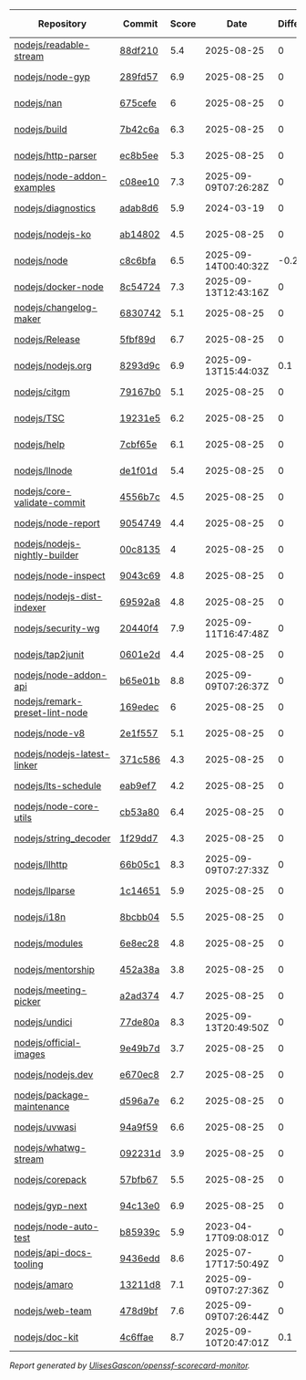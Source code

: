 <!-- OPENSSF-SCORECARD-MONITOR:START -->

| Repository | Commit | Score | Date | Difference | Report Link |
| -- | -- | -- | -- | -- | -- |
| [nodejs/readable-stream](https://github.com/nodejs/readable-stream) | [88df210](https://github.com/nodejs/readable-stream/commit/88df21041dc26c210fab3e074ab6bb681a604b8e) | 5.4 | 2025-08-25 | 0 | [Full Report](https://deps.dev/project/github/nodejs%2Freadable-stream) |
| [nodejs/node-gyp](https://github.com/nodejs/node-gyp) | [289fd57](https://github.com/nodejs/node-gyp/commit/289fd574b2c9da120455a158b54ade326519e071) | 6.9 | 2025-08-25 | 0 | [Full Report](https://deps.dev/project/github/nodejs%2Fnode-gyp) |
| [nodejs/nan](https://github.com/nodejs/nan) | [675cefe](https://github.com/nodejs/nan/commit/675cefebca42410733da8a454c8d9391fcebfbc2) | 6 | 2025-08-25 | 0 | [Full Report](https://deps.dev/project/github/nodejs%2Fnan) |
| [nodejs/build](https://github.com/nodejs/build) | [7b42c6a](https://github.com/nodejs/build/commit/7b42c6a93ca9102be5f34ebaa64c0908e5cfdc0f) | 6.3 | 2025-08-25 | 0 | [Full Report](https://deps.dev/project/github/nodejs%2Fbuild) |
| [nodejs/http-parser](https://github.com/nodejs/http-parser) | [ec8b5ee](https://github.com/nodejs/http-parser/commit/ec8b5ee63f0e51191ea43bb0c6eac7bfbff3141d) | 5.3 | 2025-08-25 | 0 | [Full Report](https://deps.dev/project/github/nodejs%2Fhttp-parser) |
| [nodejs/node-addon-examples](https://github.com/nodejs/node-addon-examples) | [c08ee10](https://github.com/nodejs/node-addon-examples/commit/c08ee1010aafbcbc3a1ff3a3f884814c2c360146) | 7.3 | 2025-09-09T07:26:28Z | 0 | [Full Report](https://deps.dev/project/github/nodejs%2Fnode-addon-examples) |
| [nodejs/diagnostics](https://github.com/nodejs/diagnostics) | [adab8d6](https://github.com/nodejs/diagnostics/commit/adab8d62aca9e47928570c29e7e5908a0f825039) | 5.9 | 2024-03-19 | 0 | [Full Report](https://deps.dev/project/github/nodejs%2Fdiagnostics) |
| [nodejs/nodejs-ko](https://github.com/nodejs/nodejs-ko) | [ab14802](https://github.com/nodejs/nodejs-ko/commit/ab14802dc2e7288bdc4353a24176dce2f4ba9dff) | 4.5 | 2025-08-25 | 0 | [Full Report](https://deps.dev/project/github/nodejs%2Fnodejs-ko) |
| [nodejs/node](https://github.com/nodejs/node) | [c8c6bfa](https://github.com/nodejs/node/commit/c8c6bfab23abfe874289d0d58d849a8617e044b3) | 6.5 | 2025-09-14T00:40:32Z | -0.2 | [Full Report](https://deps.dev/project/github/nodejs%2Fnode) |
| [nodejs/docker-node](https://github.com/nodejs/docker-node) | [8c54724](https://github.com/nodejs/docker-node/commit/8c5472481305a77dcb2f6d3346d14af274f36c2e) | 7.3 | 2025-09-13T12:43:16Z | 0 | [Full Report](https://deps.dev/project/github/nodejs%2Fdocker-node) |
| [nodejs/changelog-maker](https://github.com/nodejs/changelog-maker) | [6830742](https://github.com/nodejs/changelog-maker/commit/6830742332b547989432309bf6a23e4c6d3fd4a1) | 5.1 | 2025-08-25 | 0 | [Full Report](https://deps.dev/project/github/nodejs%2Fchangelog-maker) |
| [nodejs/Release](https://github.com/nodejs/Release) | [5fbf89d](https://github.com/nodejs/Release/commit/5fbf89de51208b5b54ae4440cf512823de2b672e) | 6.7 | 2025-08-25 | 0 | [Full Report](https://deps.dev/project/github/nodejs%2Frelease) |
| [nodejs/nodejs.org](https://github.com/nodejs/nodejs.org) | [8293d9c](https://github.com/nodejs/nodejs.org/commit/8293d9c9266c0e2de8d6a915225b4a42c0657058) | 6.9 | 2025-09-13T15:44:03Z | 0.1 | [Full Report](https://deps.dev/project/github/nodejs%2Fnodejs.org) |
| [nodejs/citgm](https://github.com/nodejs/citgm) | [79167b0](https://github.com/nodejs/citgm/commit/79167b09c28bb8a81ad824f8c48d8c85a7cac010) | 5.1 | 2025-08-25 | 0 | [Full Report](https://deps.dev/project/github/nodejs%2Fcitgm) |
| [nodejs/TSC](https://github.com/nodejs/TSC) | [19231e5](https://github.com/nodejs/TSC/commit/19231e55dbd777715aa1e7892bcfef649b73fd8e) | 6.2 | 2025-08-25 | 0 | [Full Report](https://deps.dev/project/github/nodejs%2Ftsc) |
| [nodejs/help](https://github.com/nodejs/help) | [7cbf65e](https://github.com/nodejs/help/commit/7cbf65e74db78d37f877729555b18ce5b9c2ccda) | 6.1 | 2025-08-25 | 0 | [Full Report](https://deps.dev/project/github/nodejs%2Fhelp) |
| [nodejs/llnode](https://github.com/nodejs/llnode) | [de1f01d](https://github.com/nodejs/llnode/commit/de1f01d70a5c58111dd873d340f898023e4e8fe6) | 5.4 | 2025-08-25 | 0 | [Full Report](https://deps.dev/project/github/nodejs%2Fllnode) |
| [nodejs/core-validate-commit](https://github.com/nodejs/core-validate-commit) | [4556b7c](https://github.com/nodejs/core-validate-commit/commit/4556b7ced175f8802ef32a0cb1af273e9bab5c24) | 4.5 | 2025-08-25 | 0 | [Full Report](https://deps.dev/project/github/nodejs%2Fcore-validate-commit) |
| [nodejs/node-report](https://github.com/nodejs/node-report) | [9054749](https://github.com/nodejs/node-report/commit/90547492f5da29948b00a19b13490b2ebe2c0cd6) | 4.4 | 2025-08-25 | 0 | [Full Report](https://deps.dev/project/github/nodejs%2Fnode-report) |
| [nodejs/nodejs-nightly-builder](https://github.com/nodejs/nodejs-nightly-builder) | [00c8135](https://github.com/nodejs/nodejs-nightly-builder/commit/00c8135102b0e272ed1d8950845a5412cc9bc237) | 4 | 2025-08-25 | 0 | [Full Report](https://deps.dev/project/github/nodejs%2Fnodejs-nightly-builder) |
| [nodejs/node-inspect](https://github.com/nodejs/node-inspect) | [9043c69](https://github.com/nodejs/node-inspect/commit/9043c6986822cf499829c079f9a7debf0a95403f) | 4.8 | 2025-08-25 | 0 | [Full Report](https://deps.dev/project/github/nodejs%2Fnode-inspect) |
| [nodejs/nodejs-dist-indexer](https://github.com/nodejs/nodejs-dist-indexer) | [69592a8](https://github.com/nodejs/nodejs-dist-indexer/commit/69592a87bb42772ac7844b855670da9855fcecb8) | 4.8 | 2025-08-25 | 0 | [Full Report](https://deps.dev/project/github/nodejs%2Fnodejs-dist-indexer) |
| [nodejs/security-wg](https://github.com/nodejs/security-wg) | [20440f4](https://github.com/nodejs/security-wg/commit/20440f4e277e1e834f2fd02ac9c165f064b6116f) | 7.9 | 2025-09-11T16:47:48Z | 0 | [Full Report](https://deps.dev/project/github/nodejs%2Fsecurity-wg) |
| [nodejs/tap2junit](https://github.com/nodejs/tap2junit) | [0601e2d](https://github.com/nodejs/tap2junit/commit/0601e2df056c9a6625eba78c627eab405d09caa8) | 4.4 | 2025-08-25 | 0 | [Full Report](https://deps.dev/project/github/nodejs%2Ftap2junit) |
| [nodejs/node-addon-api](https://github.com/nodejs/node-addon-api) | [b65e01b](https://github.com/nodejs/node-addon-api/commit/b65e01b3ad21865fcdc9120730cea4b8a2330ef3) | 8.8 | 2025-09-09T07:26:37Z | 0 | [Full Report](https://deps.dev/project/github/nodejs%2Fnode-addon-api) |
| [nodejs/remark-preset-lint-node](https://github.com/nodejs/remark-preset-lint-node) | [169edec](https://github.com/nodejs/remark-preset-lint-node/commit/169edece6556354dfd055e2c3a6bd8254c323f9f) | 6 | 2025-08-25 | 0 | [Full Report](https://deps.dev/project/github/nodejs%2Fremark-preset-lint-node) |
| [nodejs/node-v8](https://github.com/nodejs/node-v8) | [2e1f557](https://github.com/nodejs/node-v8/commit/2e1f557df07e5f89aaad4e0b2f60f1e6c4516251) | 5.1 | 2025-08-25 | 0 | [Full Report](https://deps.dev/project/github/nodejs%2Fnode-v8) |
| [nodejs/nodejs-latest-linker](https://github.com/nodejs/nodejs-latest-linker) | [371c586](https://github.com/nodejs/nodejs-latest-linker/commit/371c586c7b245689a97ef6f6757404a80c318f75) | 4.3 | 2025-08-25 | 0 | [Full Report](https://deps.dev/project/github/nodejs%2Fnodejs-latest-linker) |
| [nodejs/lts-schedule](https://github.com/nodejs/lts-schedule) | [eab9ef7](https://github.com/nodejs/lts-schedule/commit/eab9ef75103b4f2741f995d2eb69bb3e0f8ad135) | 4.2 | 2025-08-25 | 0 | [Full Report](https://deps.dev/project/github/nodejs%2Flts-schedule) |
| [nodejs/node-core-utils](https://github.com/nodejs/node-core-utils) | [cb53a80](https://github.com/nodejs/node-core-utils/commit/cb53a80306c3335e3bef8ebef73b70df0456c91d) | 6.4 | 2025-08-25 | 0 | [Full Report](https://deps.dev/project/github/nodejs%2Fnode-core-utils) |
| [nodejs/string_decoder](https://github.com/nodejs/string_decoder) | [1f29dd7](https://github.com/nodejs/string_decoder/commit/1f29dd715a6c829da89e869af7dafc231c20ed9f) | 4.3 | 2025-08-25 | 0 | [Full Report](https://deps.dev/project/github/nodejs%2Fstring_decoder) |
| [nodejs/llhttp](https://github.com/nodejs/llhttp) | [66b05c1](https://github.com/nodejs/llhttp/commit/66b05c169e8f0824a6c3415cc459446a69000e88) | 8.3 | 2025-09-09T07:27:33Z | 0 | [Full Report](https://deps.dev/project/github/nodejs%2Fllhttp) |
| [nodejs/llparse](https://github.com/nodejs/llparse) | [1c14651](https://github.com/nodejs/llparse/commit/1c1465134945630c5b91c847f37b661cb3a617b7) | 5.9 | 2025-08-25 | 0 | [Full Report](https://deps.dev/project/github/nodejs%2Fllparse) |
| [nodejs/i18n](https://github.com/nodejs/i18n) | [8bcbb04](https://github.com/nodejs/i18n/commit/8bcbb04a212b5ea65ba362407d1c65a3aaefc392) | 5.5 | 2025-08-25 | 0 | [Full Report](https://deps.dev/project/github/nodejs%2Fi18n) |
| [nodejs/modules](https://github.com/nodejs/modules) | [6e8ec28](https://github.com/nodejs/modules/commit/6e8ec28d20993ed8a7815c82255471ac628f2c3d) | 4.8 | 2025-08-25 | 0 | [Full Report](https://deps.dev/project/github/nodejs%2Fmodules) |
| [nodejs/mentorship](https://github.com/nodejs/mentorship) | [452a38a](https://github.com/nodejs/mentorship/commit/452a38aec26bb4d9256b2dcde79c51ffd44cd2b7) | 3.8 | 2025-08-25 | 0 | [Full Report](https://deps.dev/project/github/nodejs%2Fmentorship) |
| [nodejs/meeting-picker](https://github.com/nodejs/meeting-picker) | [a2ad374](https://github.com/nodejs/meeting-picker/commit/a2ad374b844dffc54986b48c5e9bd53544046e21) | 4.7 | 2025-08-25 | 0 | [Full Report](https://deps.dev/project/github/nodejs%2Fmeeting-picker) |
| [nodejs/undici](https://github.com/nodejs/undici) | [77de80a](https://github.com/nodejs/undici/commit/77de80ad65dcbd022b9f12b7154dc00c7459c03d) | 8.3 | 2025-09-13T20:49:50Z | 0 | [Full Report](https://deps.dev/project/github/nodejs%2Fundici) |
| [nodejs/official-images](https://github.com/nodejs/official-images) | [9e49b7d](https://github.com/nodejs/official-images/commit/9e49b7d2201238df6457a446a2573cd2fc7fa189) | 3.7 | 2025-08-25 | 0 | [Full Report](https://deps.dev/project/github/nodejs%2Fofficial-images) |
| [nodejs/nodejs.dev](https://github.com/nodejs/nodejs.dev) | [e670ec8](https://github.com/nodejs/nodejs.dev/commit/e670ec88c82119ed3141d97e24a2e98630a304c9) | 2.7 | 2025-08-25 | 0 | [Full Report](https://deps.dev/project/github/nodejs%2Fnodejs.dev) |
| [nodejs/package-maintenance](https://github.com/nodejs/package-maintenance) | [d596a7e](https://github.com/nodejs/package-maintenance/commit/d596a7ee8b6ce4d39a135cc5b1e8ddab011d1825) | 6.2 | 2025-08-25 | 0 | [Full Report](https://deps.dev/project/github/nodejs%2Fpackage-maintenance) |
| [nodejs/uvwasi](https://github.com/nodejs/uvwasi) | [94a9f59](https://github.com/nodejs/uvwasi/commit/94a9f59482ef1747c65564cb40a9c162e03f1e00) | 6.6 | 2025-08-25 | 0 | [Full Report](https://deps.dev/project/github/nodejs%2Fuvwasi) |
| [nodejs/whatwg-stream](https://github.com/nodejs/whatwg-stream) | [092231d](https://github.com/nodejs/whatwg-stream/commit/092231da3ade919daef9b23ea4e0ed7c9a7dea80) | 3.9 | 2025-08-25 | 0 | [Full Report](https://deps.dev/project/github/nodejs%2Fwhatwg-stream) |
| [nodejs/corepack](https://github.com/nodejs/corepack) | [57bfb67](https://github.com/nodejs/corepack/commit/57bfb67b062ea1b8746b302bcdbf9f8e8438c526) | 5.5 | 2025-08-25 | 0 | [Full Report](https://deps.dev/project/github/nodejs%2Fcorepack) |
| [nodejs/gyp-next](https://github.com/nodejs/gyp-next) | [94c13e0](https://github.com/nodejs/gyp-next/commit/94c13e077944f84dcd62e4861ea565c141af2067) | 6.9 | 2025-08-25 | 0 | [Full Report](https://deps.dev/project/github/nodejs%2Fgyp-next) |
| [nodejs/node-auto-test](https://github.com/nodejs/node-auto-test) | [b85939c](https://github.com/nodejs/node-auto-test/commit/b85939c0dc88670c1d3fbed36b5aba01e2c3f4c7) | 5.9 | 2023-04-17T09:08:01Z | 0 | [Full Report](https://deps.dev/project/github/nodejs%2Fnode-auto-test) |
| [nodejs/api-docs-tooling](https://github.com/nodejs/api-docs-tooling) | [9436edd](https://github.com/nodejs/api-docs-tooling/commit/9436edd798f6b7a96765e7154c16131f2153dd53) | 8.6 | 2025-07-17T17:50:49Z | 0 | [Full Report](https://deps.dev/project/github/nodejs%2Fapi-docs-tooling) |
| [nodejs/amaro](https://github.com/nodejs/amaro) | [13211d8](https://github.com/nodejs/amaro/commit/13211d831d2b22df45ffc4f2726d0832ab88a50c) | 7.1 | 2025-09-09T07:27:36Z | 0 | [Full Report](https://deps.dev/project/github/nodejs%2Famaro) |
| [nodejs/web-team](https://github.com/nodejs/web-team) | [478d9bf](https://github.com/nodejs/web-team/commit/478d9bfd069b871e22df8609ba0bb94fcd2b4ce8) | 7.6 | 2025-09-09T07:26:44Z | 0 | [Full Report](https://deps.dev/project/github/nodejs%2Fweb-team) |
| [nodejs/doc-kit](https://github.com/nodejs/doc-kit) | [4c6ffae](https://github.com/nodejs/doc-kit/commit/4c6ffae6e9c4c5ed6193324ecce4fab524ce8dbe) | 8.7 | 2025-09-10T20:47:01Z | 0.1 | [Full Report](https://deps.dev/project/github/nodejs%2Fdoc-kit) |

_Report generated by [UlisesGascon/openssf-scorecard-monitor](https://github.com/UlisesGascon/openssf-scorecard-monitor)._
<!-- OPENSSF-SCORECARD-MONITOR:END -->